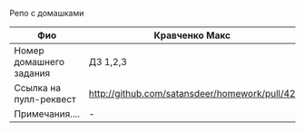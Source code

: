 Репо с домашками 

| Фио                     | Кравченко Макс                                |
|-------------------------|-----------------------------------------------|
| Номер домашнего задания | ДЗ 1,2,3                                      |
| Ссылка на пулл-реквест  | http://github.com/satansdeer/homework/pull/42 |
| Примечания....          | -                                             |

